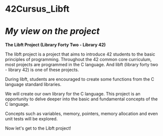 # 42Cursus_Libft
# ***My view on the project***

**The Libft Project (Library Forty Two - Library 42)**

The libft project is a project that aims to introduce 42 students to the basic principles of programming. Throughout the 42 common core curriculum, most projects are programmed in the C language. And libft (library forty two - library 42) is one of these projects.

During libft, students are encouraged to create some functions from the C language standard libraries.

We will create our own library for the C language. This project is an opportunity to delve deeper into the basic and fundamental concepts of the C language.

Concepts such as variables, memory, pointers, memory allocation and even unit tests will be explored.

Now let's get to the Libft project!
